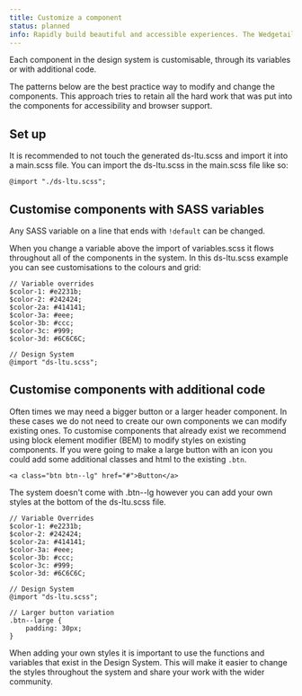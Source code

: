 ```yaml
---
title: Customize a component
status: planned
info: Rapidly build beautiful and accessible experiences. The Wedgetail kit contains all resources you need to get started.
---
```


Each component in the design system is customisable, through its variables or with additional code.

The patterns below are the best practice way to modify and change the components. This approach tries to retain all the hard work that was put into the components for accessibility and browser support.

## Set up

It is recommended to not touch the generated ds-ltu.scss and import it into a main.scss file. You can import the ds-ltu.scss in the main.scss file like so:

`@import "./ds-ltu.scss";`

## Customise components with SASS variables

Any SASS variable on a line that ends with `!default` can be changed.

When you change a variable above the import of variables.scss it flows throughout all of the components in the system. In this ds-ltu.scss example you can see customisations to the colours and grid:


```
// Variable overrides
$color-1: #e2231b;
$color-2: #242424;
$color-2a: #414141;
$color-3a: #eee;
$color-3b: #ccc;
$color-3c: #999;
$color-3d: #6C6C6C;

// Design System
@import "ds-ltu.scss";
```

## Customise components with additional code

Often times we may need a bigger button or a larger header component. In these cases we do not need to create our own components we can modify existing ones.
To customise components that already exist we recommend using block element modifier (BEM) to modify styles on existing components.
If you were going to make a large button with an icon you could add some additional classes and html to the existing `.btn`.

```
<a class="btn btn--lg" href="#">Button</a>
```

The system doesn't come with .btn--lg however you can add your own styles at the bottom of the ds-ltu.scss file.

```
// Variable Overrides
$color-1: #e2231b;
$color-2: #242424;
$color-2a: #414141;
$color-3a: #eee;
$color-3b: #ccc;
$color-3c: #999;
$color-3d: #6C6C6C;

// Design System
@import "ds-ltu.scss";

// Larger button variation
.btn--large {
    padding: 30px;
}
```

When adding your own styles it is important to use the functions and variables that exist in the Design System. This will make it easier to change the styles throughout the system and share your work with the wider community.